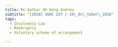 ```yaml
---
title: Re Aathar Ah Kong Andrew 
subtitle: "[2018] SGHC 227 / 19\_Oc\_tober\_2018"
tags:
  - Insolvency Law
  - Bankruptcy
  - Voluntary scheme of arrangement

---
```



